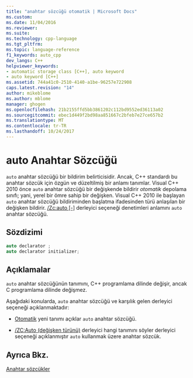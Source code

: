 ```yaml
---
title: "anahtar sözcüğü otomatik | Microsoft Docs"
ms.custom: 
ms.date: 11/04/2016
ms.reviewer: 
ms.suite: 
ms.technology: cpp-language
ms.tgt_pltfrm: 
ms.topic: language-reference
f1_keywords: auto_cpp
dev_langs: C++
helpviewer_keywords:
- automatic storage class [C++], auto keyword
- auto keyword [C++]
ms.assetid: 744a41c0-2510-4140-a1be-96257e722908
caps.latest.revision: "14"
author: mikeblome
ms.author: mblome
manager: ghogen
ms.openlocfilehash: 21b2155ffd5bb3861202c112bd9552ed36113a02
ms.sourcegitcommit: ebec1d449f2bd98aa851667c2bfeb7e27ce657b2
ms.translationtype: MT
ms.contentlocale: tr-TR
ms.lasthandoff: 10/24/2017
---
```

# <a name="auto-keyword"></a>auto Anahtar Sözcüğü
`auto` anahtar sözcüğü bir bildirim belirticisidir. Ancak, C++ standardı bu anahtar sözcük için özgün ve düzeltilmiş bir anlamı tanımlar. Visual C++ 2010 önce `auto` anahtar sözcüğü bir değişkende bildirir *otomatik* depolama sınıfı; yani, yerel bir ömre sahip bir değişken. Visual C++ 2010 ile başlayan `auto` anahtar sözcüğü bildiriminden başlatma ifadesinden türü anlaşılan bir değişken bildirir. [/Zc:auto &#91;-&#93;](../build/reference/zc-auto-deduce-variable-type.md) derleyici seçeneği denetimleri anlamını `auto` anahtar sözcüğü.  
  
## <a name="syntax"></a>Sözdizimi  
  
```cpp  
auto declarator ;  
auto declarator initializer;  
```  
  
## <a name="remarks"></a>Açıklamalar  
 `auto` anahtar sözcüğünün tanımını, C++ programlama dilinde değişir, ancak C programlama dilinde değişmez.  
  
 Aşağıdaki konularda, `auto` anahtar sözcüğü ve karşılık gelen derleyici seçeneği açıklanmaktadır:  
  
-   [Otomatik](../cpp/auto-cpp.md) yeni tanımı açıklar `auto` anahtar sözcüğü.  
  
  
-   [/ZC:Auto (değişken türünü)](../build/reference/zc-auto-deduce-variable-type.md) derleyici hangi tanımını söyler derleyici seçeneği açıklanmıştır `auto` kullanmak üzere anahtar sözcük.  
  
## <a name="see-also"></a>Ayrıca Bkz.  
 [Anahtar sözcükler](../cpp/keywords-cpp.md)